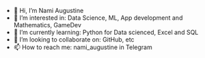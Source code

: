 - 👋 Hi, I’m Nami Augustine
- 👀 I’m interested in: Data Science, ML, App development and Mathematics, GameDev
- 🌱 I’m currently learning: Python for Data scienced, Excel and SQL
- 💞️ I’m looking to collaborate on: GitHub, etc
- 📫 How to reach me: nami_augustine in Telegram

<!---
altynbek-y/altynbek-y is a ✨ special ✨ repository because its `README.md` (this file) appears on your GitHub profile.
You can click the Preview link to take a look at your changes.
--->
